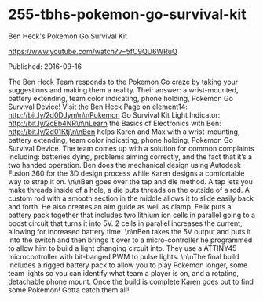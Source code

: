 # 255-tbhs-pokemon-go-survival-kit

Ben Heck's Pokemon Go Survival Kit

https://www.youtube.com/watch?v=5fC9QU6WRuQ

Published: 2016-09-16

The Ben Heck Team responds to the Pokemon Go craze by taking your suggestions and making them a reality. Their answer: a wrist-mounted, battery extending, team color indicating, phone holding, Pokemon Go Survival Device! Visit the Ben Heck Page on element14:   http://bit.ly/2d0DJym\n\nPokemon Go Survival Kit Light Indicator: http://bit.ly/2cEb4NR\n\nLearn the Basics of Electronics with Ben: http://bit.ly/2d01Ktj\n\nBen helps Karen and Max with a wrist-mounting, battery extending, team color indicating, phone holding, Pokemon Go Survival Device. The team comes up with a solution for common complaints including: batteries dying, problems aiming correctly, and the fact that it’s a two handed operation. Ben does the mechanical design using Autodesk Fusion 360 for the 3D design process while Karen designs a comfortable way to strap it on. \n\nBen goes over the tap and die method. A tap lets you make threads inside of a hole, a die puts threads on the outside of a rod. A custom rod with a smooth section in the middle allows it to slide easily back and forth. He also creates an aim guide as well as clamp. Felix puts a battery pack together that includes two lithium ion cells in parallel going to a boost circuit that turns it into 5V. 2 cells in parallel increases the current, allowing for increased battery time. \n\nBen takes the 5V output and puts it into the switch and then brings it over to a micro-controller he programmed to allow him to build a light changing circuit into. They use a ATTINY45 microcontroller with bit-banged PWM to pulse lights. \n\nThe final build includes a rigged battery pack to allow you to play Pokemon longer, some team lights so you can identify what team a player is on, and a rotating, detachable phone mount. Once the build is complete Karen goes out to find some Pokemon!  Gotta catch them all!
